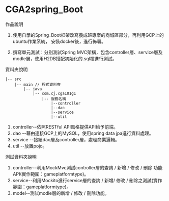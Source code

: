 # CGA2spring_Boot




作品說明
1. 使用自學的Spring_Boot框架改寫養成班專案的商城區部分，再利用GCP上的ubuntu作業系統，
安裝docker後，進行佈署。


2. 撰寫單元測試：分別測試Spring MVC架構，包含controller層、service層及modle層，使用H2DB搭配初始化的.sql檔進行測試。




資料夾說明

    |-- src
        |-- main // 程式資料夾
            |-- java
                |-- com.cj.cga101g1
                    |-- 服務名稱
                        |--controller
                        |--dao
                        |--service
                        |--util


1. controller--依照RESTful API風格提供API給予前端。
2. dao       --藉由連接GCP上的MySQL，使用spring data jpa進行資料處理。
3. service   --接續dao層及controller層，處理商業邏輯。
4. util      --放置pojo。




測試資料夾說明
1. controller--利用MockMvc測試controller層的查詢 / 新增 / 修改 / 刪除 功能 API(實作範圍：gameplatformtype)。
2. service--利用Mockito進行service層的查詢 / 新增/ 修改 / 刪除之測試(實作範圍：gameplatformtype)。
3. model--測試modle層的新增 / 修改 / 刪除功能。
